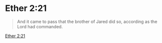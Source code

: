 # Ether 2:21

> And it came to pass that the brother of Jared did so, according as the Lord had commanded.

[Ether 2:21](https://www.churchofjesuschrist.org/study/scriptures/bofm/ether/2?lang=eng&id=p21#p21)



